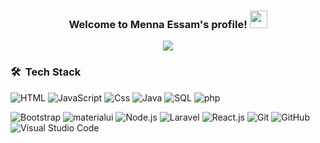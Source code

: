 


<h3 align="center">
  Welcome to Menna Essam's profile!
  <img src="https://media.giphy.com/media/hvRJCLFzcasrR4ia7z/giphy.gif" width="28">
</h3>

<!-- Typing SVG by DenverCoder1 - https://github.com/DenverCoder1/readme-typing-svg -->
<p align="center">
  <a href="https://github.com/DenverCoder1/readme-typing-svg"><img src="https://readme-typing-svg.herokuapp.com/?lines=Full-stack%20web%20developer;Always%20learning%20new%20things&font=Fira%20Code&center=true&width=440&height=45&color=f75c7e&vCenter=true&size=22"></a>
</p> 









### 🛠 &nbsp;Tech Stack

![HTML](https://img.shields.io/badge/-HTML-05122A?style=flat&logo=HTML5)
![JavaScript](https://img.shields.io/badge/-JavaScript-000?&logo=JavaScript)
![Css](https://img.shields.io/badge/-CSS-000?&logo=Css)
![Java](https://img.shields.io/badge/-Java-000?&logo=Java&logoColor=007396)
![SQL](https://img.shields.io/badge/-SQL-000?&logo=MySQL)
![php](https://img.shields.io/badge/-PHP-000?&logo=php)

![Bootstrap](https://img.shields.io/badge/-Bootstrap-05122A?style=flat&logo=bootstrap&logoColor=563D7C)
![materialui](https://img.shields.io/badge/-MaterialUi-05122A?style=flat&logo=Material&logoColor=563D7C)
![Node.js](https://img.shields.io/badge/-Node.js-000?&logo=node.js)
![Laravel](https://img.shields.io/badge/-Laravel-000?&logo=laravel)
![React.js](https://img.shields.io/badge/-React-000?&logo=React)
![Git](https://img.shields.io/badge/-Git-05122A?style=flat&logo=git)
![GitHub](https://img.shields.io/badge/-GitHub-05122A?style=flat&logo=github)
![Visual Studio Code](https://img.shields.io/badge/-Visual%20Studio%20Code-05122A?style=flat&logo=visual-studio-code&logoColor=007AC)

















